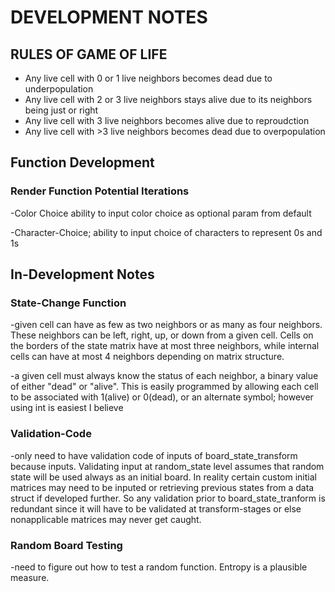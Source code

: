 # DEVELOPMENT NOTES

## RULES OF GAME OF LIFE

- Any live cell with 0 or 1 live neighbors becomes dead due to underpopulation
- Any live cell with 2 or 3 live neighbors stays alive due to its neighbors being just or right
- Any live cell with 3 live neighbors becomes alive due to reproudction
- Any live cell with >3 live neighbors becomes dead due to overpopulation

## Function Development

### Render Function Potential Iterations

-Color Choice ability to input color choice as optional param from default

-Character-Choice; ability to input choice of characters to represent 0s and 1s

## In-Development Notes

### State-Change Function

-given cell can have as few as two neighbors or as many as four neighbors. These neighbors can be left, right, up, or down from a given cell. Cells on the borders of the state matrix have at most three neighbors, while internal cells can have at most 4 neighbors depending on matrix structure.

-a given cell must always know the status of each neighbor, a binary value of either "dead" or "alive". This is easily programmed by allowing each cell to be associated with 1(alive) or 0(dead), or an alternate symbol; however using int is easiest I believe

### Validation-Code

-only need to have validation code of inputs of board_state_transform because inputs. Validating input at random_state level assumes
that random state will be used always as an initial board. In reality certain custom initial matrices may need to be inputed or retrieving previous states from
a data struct if developed further. So any validation prior to board_state_tranform is redundant since it will have to be validated at transform-stages or else
nonapplicable matrices may never get caught.

### Random Board Testing

-need to figure out how to test a random function. Entropy is a plausible measure.

